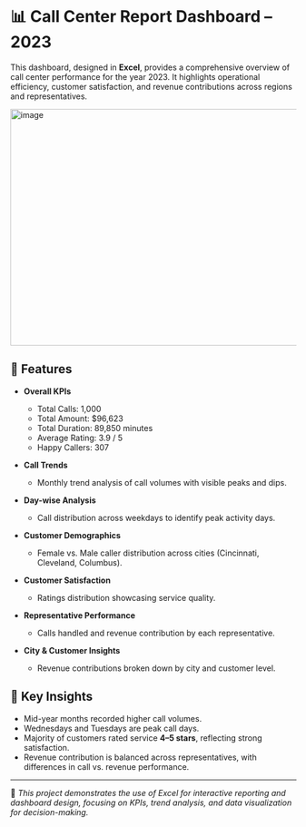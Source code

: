 # 📊 Call Center Report Dashboard – 2023  

This dashboard, designed in **Excel**, provides a comprehensive overview of call center performance for the year 2023. It highlights operational efficiency, customer satisfaction, and revenue contributions across regions and representatives. 


<img width="843" height="417" alt="image" src="https://github.com/user-attachments/assets/4f8f446a-64ed-46db-8657-47e1253a8573" />


## 📌 Features  

- **Overall KPIs**  
  - Total Calls: 1,000  
  - Total Amount: $96,623  
  - Total Duration: 89,850 minutes  
  - Average Rating: 3.9 / 5  
  - Happy Callers: 307  

- **Call Trends**  
  - Monthly trend analysis of call volumes with visible peaks and dips.  

- **Day-wise Analysis**  
  - Call distribution across weekdays to identify peak activity days.  

- **Customer Demographics**  
  - Female vs. Male caller distribution across cities (Cincinnati, Cleveland, Columbus).  

- **Customer Satisfaction**  
  - Ratings distribution showcasing service quality.  

- **Representative Performance**  
  - Calls handled and revenue contribution by each representative.  

- **City & Customer Insights**  
  - Revenue contributions broken down by city and customer level.  

## 🔑 Key Insights  

- Mid-year months recorded higher call volumes.  
- Wednesdays and Tuesdays are peak call days.  
- Majority of customers rated service **4–5 stars**, reflecting strong satisfaction.  
- Revenue contribution is balanced across representatives, with differences in call vs. revenue performance.  

---

📌 *This project demonstrates the use of Excel for interactive reporting and dashboard design, focusing on KPIs, trend analysis, and data visualization for decision-making.*
